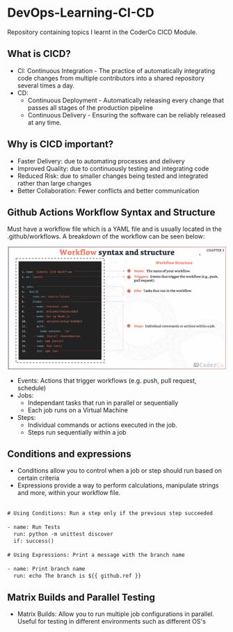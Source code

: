 # DevOps-Learning-CI-CD
Repository containing topics I learnt in the CoderCo CICD Module.

## What is CICD?
- CI: Continuous Integration - The practice of automatically integrating code changes from multiple contributors into a shared repository several times a day.
- CD: 
    - Continuous Deployment - Automatically releasing every change that passes all stages of the production pipeline
    - Continuous Delivery - Ensuring the software can be reliably released at any time.
    
## Why is CICD important?
- Faster Delivery: due to automating processes and delivery
- Improved Quality: due to continuously testing and integrating code
- Reduced Risk: due to smaller changes being tested and integrated rather than large changes
- Better Collaboration: Fewer conflicts and better communication

## Github Actions Workflow Syntax and Structure
Must have a workflow file which is a YAML file and is usually located in the .github/workflows. A breakdown of the workflow can be seen below:

![alt text](image.png)

- Events: Actions that trigger workflows (e.g. push, pull request, schedule)
- Jobs: 
    - Independant tasks that run in parallel or sequentially
    - Each job runs on a Virtual Machine
- Steps:
    - Individual commands or actions executed in the job.
    - Steps run sequentially within a job

## Conditions and expressions
- Conditions allow you to control when a job or step should run based on certain criteria
- Expressions provide a way to perform calculations, manipulate strings and more, within your workflow file.

```

# Using Conditions: Run a step only if the previous step succeeded

- name: Run Tests
  run: python -m unittest discover
  if: success()

# Using Expressions: Print a message with the branch name

- name: Print branch name
  run: echo The branch is ${{ github.ref }}

```

## Matrix Builds and Parallel Testing
- Matrix Builds: Allow you to run multiple job configurations in parallel. Useful for testing in different environments such as different OS's